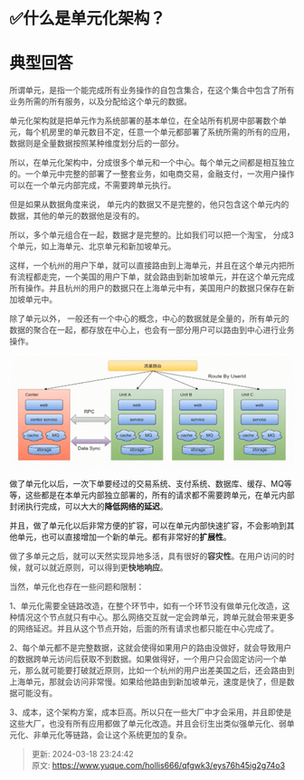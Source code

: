# ✅什么是单元化架构？

# 典型回答


<font style="color:rgb(62, 62, 62);">所谓单元，是指一个能完成所有业务操作的自包含集合，在这个集合中包含了所有业务所需的所有服务，以及分配给这个单元的数据。</font>

<font style="color:rgb(102, 102, 102);"></font>

<font style="color:rgb(62, 62, 62);">单元化架构就是把单元作为系统部署的基本单位，在全站所有机房中部署数个单元，每个机房里的单元数目不定，任意一个单元都部署了系统所需的所有的应用，数据则是全量数据按照某种维度划分后的一部分。</font>

<font style="color:rgb(62, 62, 62);"></font>

<font style="color:rgb(62, 62, 62);">所以，在单元化架构中，分成很多个单元和一个中心。每个单元之间都是相互独立的。一个单元中完整的部署了一整套业务，如电商交易，金融支付，一次用户操作可以在一个单元内部完成，不需要跨单元执行。</font>

<font style="color:rgb(62, 62, 62);"></font>

<font style="color:rgb(62, 62, 62);">但是如果从数据角度来说， 单元内的数据又不是完整的，他只包含这个单元内的数据，其他的单元的数据他是没有的。</font>

<font style="color:rgb(62, 62, 62);"></font>

<font style="color:rgb(62, 62, 62);">所以，多个单元组合在一起，数据才是完整的。比如我们可以把一个淘宝， 分成3个单元，如上海单元、北京单元和新加坡单元。</font>

<font style="color:rgb(62, 62, 62);"></font>

<font style="color:rgb(62, 62, 62);">这样，一个杭州的用户下单，就可以直接路由到上海单元，并且在这个单元内把所有流程都走完，一个美国的用户下单，就会路由到新加坡单元，并在这个单元完成所有操作。并且杭州的用户的数据只在上海单元中有，美国用户的数据只保存在新加坡单元中。</font>

<font style="color:rgb(62, 62, 62);"></font>

<font style="color:rgb(62, 62, 62);">除了单元以外， 一般还有一个中心的概念，中心的数据就是全量的，所有单元的数据的聚合在一起，都存放在中心上，也会有一部分用户可以路由到中心进行业务操作。</font>

<font style="color:rgb(62, 62, 62);"></font>

![1689496568468-c5290ee2-5e9c-4fe7-a36a-470b535491d4.png](./img/KZvJKGsNEjQ0wPJX/1689496568468-c5290ee2-5e9c-4fe7-a36a-470b535491d4-236659.png)



做了单元化以后，一次下单要经过的交易系统、支付系统、数据库、缓存、MQ等等，这些都是在本单元内部独立部署的，所有的请求都不需要跨单元，在单元内部封闭执行完成，可以大大的**降低网络的延迟**。



并且，做了单元化以后非常方便的扩容，可以在单元内部快速扩容，不会影响到其他单元，也可以直接增加一个新的单元。都有非常好的**扩展性**。

<font style="color:rgb(62, 62, 62);"></font>

<font style="color:rgb(62, 62, 62);">做了多单元之后，就可以天然实现异地多活，具有很好的</font>**<font style="color:rgb(62, 62, 62);">容灾性</font>**<font style="color:rgb(62, 62, 62);">。在用户访问的时候，就可以就近原则，可以得到更</font>**<font style="color:rgb(62, 62, 62);">快地响应</font>**<font style="color:rgb(62, 62, 62);">。</font>

<font style="color:rgb(62, 62, 62);"></font>

<font style="color:rgb(62, 62, 62);">当然，单元化也存在一些问题和限制：</font>

<font style="color:rgb(62, 62, 62);"></font>

<font style="color:rgb(62, 62, 62);">1、单元化需要全链路改造，在整个环节中，如有一个环节没有做单元化改造，这种情况这个节点就只有中心。那么网络交互就一定会跨单元，跨单元就会带来更多的网络延迟。并且从这个节点开始，后面的所有请求也都只能在中心完成了。</font>

<font style="color:rgb(62, 62, 62);"></font>

<font style="color:rgb(62, 62, 62);">2、每个单元都不是完整数据，这就会使得如果用户的路由没做好，就会导致用户的数据跨单元访问后获取不到数据。如果做得好，一个用户只会固定访问一个单元，那么就可能要打破就近原则，比如一个杭州的用户出差美国之后，还会路由到上海单元，那就会访问非常慢。如果给他路由到新加坡单元，速度是快了，但是数据可能没有。</font>

<font style="color:rgb(62, 62, 62);"></font>

<font style="color:rgb(62, 62, 62);">3、成本，这个架构方案，成本巨高。所以只在一些大厂中才会采用，并且即使是这些大厂，也没有所有应用都做了单元化改造。并且会衍生出类似强单元化、弱单元化、非单元化等链路，会让这个系统更加的复杂。</font>



> 更新: 2024-03-18 23:24:42  
> 原文: <https://www.yuque.com/hollis666/qfgwk3/eys76h45ig2g74o3>